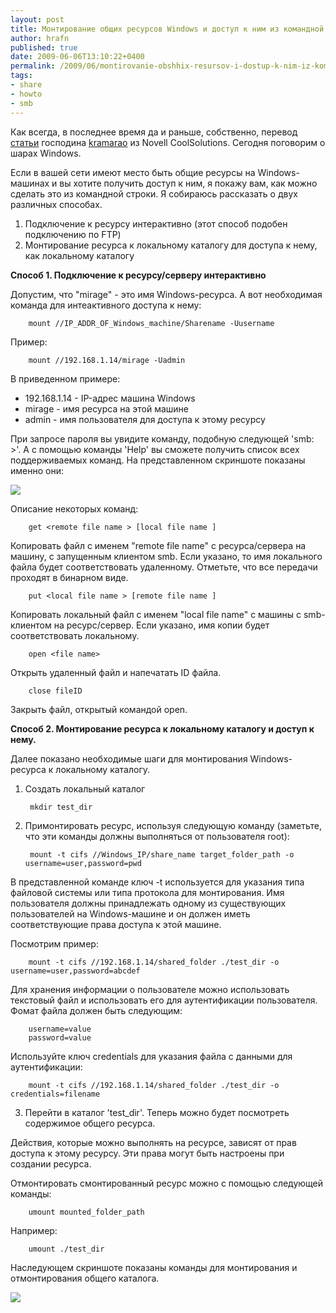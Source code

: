 ```yaml
--- 
layout: post 
title: Монтирование общих ресурсов Windows и доступ к ним из командной строки 
author: hrafn 
published: true 
date: 2009-06-06T13:10:22+0400 
permalink: /2009/06/montirovanie-obshhix-resursov-i-dostup-k-nim-iz-komandnoj-stroki
tags:
- share
- howto
- smb
--- 
```


Как всегда, в последнее время да и раньше, собственно, перевод
[статьи](http://www.novell.com/communities/node/8325/mount-and-access-windows-shares-command-line) господина
[kramarao](http://www.novell.com/communities/user/3617) из Novell
CoolSolutions. Сегодня поговорим о шарах Windows.

<!--more-->

Если в вашей сети имеют место быть общие ресурсы на Windows-машинах и вы
хотите получить доступ к ним, я покажу вам, как можно сделать это из командной
строки. Я собираюсь рассказать о двух различных способах.

  1. Подключение к ресурсу интерактивно (этот способ подобен подключению по FTP)
  2. Монтирование ресурса к локальному каталогу для доступа к нему, как локальному каталогу

**Способ 1. Подключение к ресурсу/серверу интерактивно**

Допустим, что "mirage" - это имя Windows-ресурса. А вот необходимая команда
для интеактивного доступа к нему:

		mount //IP_ADDR_OF_Windows_machine/Sharename -Uusername

Пример:

		mount //192.168.1.14/mirage -Uadmin

В приведенном примере:

  * 192.168.1.14 - IP-адрес машина Windows
  * mirage - имя ресурса на этой машине
  * admin - имя пользователя для доступа к этому ресурсу

При запросе пароля вы увидите команду, подобную следующей 'smb: >'. А с
помощью команды 'Help' вы сможете получить список всех поддерживаемых команд.
На представленном скриншоте показаны именно они:

[![](/media/images/2009/06/06/8325-1.jpg)](/media/images/2009/06/06/8325-1.jpg)

Описание некоторых команд:

		get <remote file name > [local file name ]

Копировать файл с именем "remote file name" с ресурса/сервера на машину, с
запущенным клиентом smb. Если указано, то имя локального файла будет
соответствовать удаленному. Отметьте, что все передачи проходят в бинарном
виде.

		put <local file name > [remote file name ]

Копировать локальный файл с именем "local file name" с машины с smb-клиентом
на ресурс/сервер. Если указано, имя копии будет соответствовать локальному.

		open <file name>

Открыть удаленный файл и напечатать ID файла.

		close fileID

Закрыть файл, открытый командой open.

**Способ 2. Монтирование ресурса к локальному каталогу и доступ к нему.**

Далее показано необходимые шаги для монтирования Windows-ресурса к локальному
каталогу.

1. Создать локальный каталог

		mkdir test_dir

2. Примонтировать ресурс, используя следующую команду (заметьте, что эти
команды должны выполняться от пользователя root):

		mount -t cifs //Windows_IP/share_name target_folder_path -o username=user,password=pwd  

В представленной команде ключ -t используется для указания типа файловой
системы или типа протокола для монтирования. Имя пользователя должны
принадлежать одному из существующих пользователей на Windows-машине и он
должен иметь соответствующие права доступа к этой машине.

Посмотрим пример:

		mount -t cifs //192.168.1.14/shared_folder ./test_dir -o username=user,password=abcdef 

Для хранения информации о пользователе можно использовать текстовый файл и
использовать его для аутентификации пользователя. Фомат файла должен быть
следующим:

		username=value
		password=value

Используйте ключ credentials для указания файла с данными для аутентификации:

		mount -t cifs //192.168.1.14/shared_folder ./test_dir -o credentials=filename

3. Перейти в каталог 'test_dir'. Теперь можно будет посмотреть содержимое
общего ресурса.

Действия, которые можно выполнять на ресурсе, зависят от прав доступа к этому
ресурсу. Эти права могут быть настроены при создании ресурса.

Отмонтировать смонтированный ресурс можно с помощью следующей команды:

		umount mounted_folder_path

Например:

		umount ./test_dir

Наследующем скриншоте показаны команды для монтирования и отмонтирования
общего каталога.

[![](/media/images/2009/06/06/8325-2.jpg)](/media/images/2009/06/06/8325-2.jpg)

